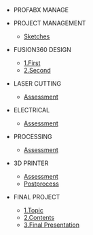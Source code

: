 <!-- 侧边栏 docs/_sidebar.md -->


- PROFABX MANAGE

 + PROJECT MANAGEMENT
      
      - [Sketches](class/1pm/1pm-web.md)
      
 + FUSION360 DESIGN
      
      - [1.First](class/2cad/cad.md)
      - [2.Second](class/2cad/3d.md)
     
+ LASER CUTTING
  - [Assessment](class/3ardla/laser.md) 

+ ELECTRICAL
  - [Assessment](class/3ardla/arduino.md) 

+ PROCESSING
  - [Assessment](class/3ardla/processing.md)
  
+ 3D PRINTER 
   - [Assessment](class/2cad/cadass.md)
   - [Postprocess](class/2cad/process.md)

+ FINAL PROJECT
   - [1.Topic](project/assessment.md)
   - [2.Contents](project/intro.md)
   - [3.Final Presentation](project/presentation)

